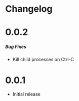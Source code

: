 # Changelog

# 0.0.2

##### Bug Fixes

* Kill child processes on Ctrl-C


# 0.0.1

* Initial release

